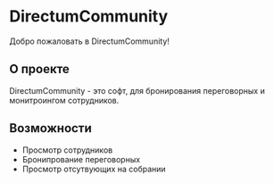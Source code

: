 # DirectumCommunity

Добро пожаловать в DirectumCommunity!

## О проекте

DirectumCommunity - это софт, для бронирования переговорных и монитроингом сотрудников.

## Возможности

- Просмотр сотрудников
- Бронипрование переговорных
- Просмотр отсутвующих на собрании
